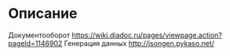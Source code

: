 # Описание

Документооборот https://wiki.diadoc.ru/pages/viewpage.action?pageId=1146902
Генерация данных http://jsongen.pykaso.net/


